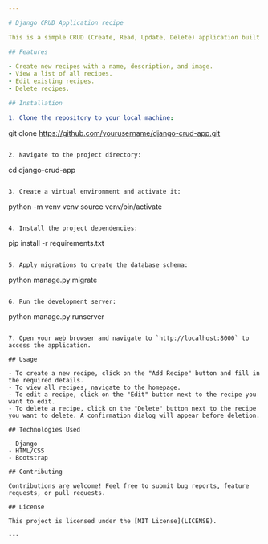 ```yaml
---

# Django CRUD Application recipe

This is a simple CRUD (Create, Read, Update, Delete) application built with Django. It allows users to perform CRUD operations on recipes.

## Features

- Create new recipes with a name, description, and image.
- View a list of all recipes.
- Edit existing recipes.
- Delete recipes.

## Installation

1. Clone the repository to your local machine:
   ```
   git clone https://github.com/yourusername/django-crud-app.git
   ```

2. Navigate to the project directory:
   ```
   cd django-crud-app
   ```

3. Create a virtual environment and activate it:
   ```
   python -m venv venv
   source venv/bin/activate
   ```

4. Install the project dependencies:
   ```
   pip install -r requirements.txt
   ```

5. Apply migrations to create the database schema:
   ```
   python manage.py migrate
   ```

6. Run the development server:
   ```
   python manage.py runserver
   ```

7. Open your web browser and navigate to `http://localhost:8000` to access the application.

## Usage

- To create a new recipe, click on the "Add Recipe" button and fill in the required details.
- To view all recipes, navigate to the homepage.
- To edit a recipe, click on the "Edit" button next to the recipe you want to edit.
- To delete a recipe, click on the "Delete" button next to the recipe you want to delete. A confirmation dialog will appear before deletion.

## Technologies Used

- Django
- HTML/CSS
- Bootstrap

## Contributing

Contributions are welcome! Feel free to submit bug reports, feature requests, or pull requests.

## License

This project is licensed under the [MIT License](LICENSE).

---
```

